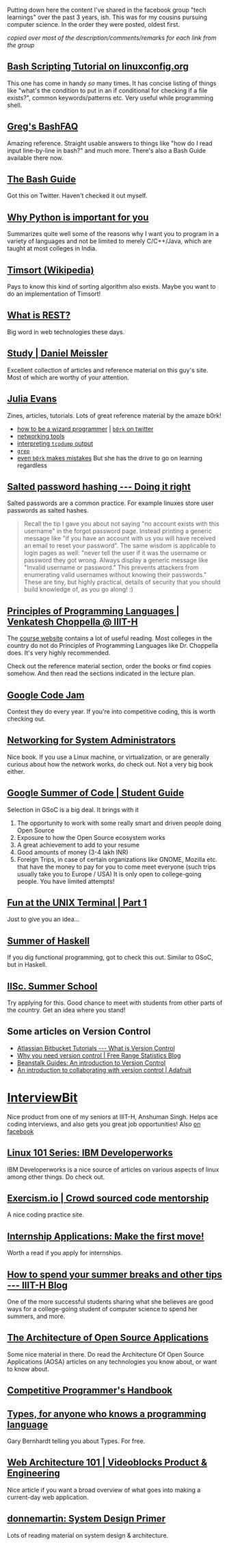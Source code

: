 Putting down here the content I've shared in the facebook group "tech learnings" over the past 3 years, ish.
This was for my cousins pursuing computer science. In the order they were posted, oldest first.

_copied over most of the description/comments/remarks for each link from the group_

## [Bash Scripting Tutorial on linuxconfig.org](https://linuxconfig.org/bash-scripting-tutorial)

This one has come in handy _so_ many times. It has concise listing of things like "what's the condition to put in an if conditional for checking if a file exists?", common keywords/patterns etc. Very useful while programming shell.

## [Greg's BashFAQ](https://mywiki.wooledge.org/BashFAQ)

Amazing reference. Straight usable answers to things like "how do I read input line-by-line in bash?" and much more. There's also a Bash Guide available there now. 

## [The Bash Guide](https://guide.bash.academy)

Got this on Twitter. Haven't checked it out myself.

## [Why Python is important for you](http://blaag.haard.se/Why-Python-is-important-for-you/)

Summarizes quite well some of the reasons why I want you to program in a variety of languages and not be limited to merely C/C++/Java, which are taught at most colleges in India.

## [Timsort (Wikipedia)](https://en.wikipedia.org/wiki/Timsort)

Pays to know this kind of sorting algorithm also exists.
Maybe you want to do an implementation of Timsort!

## [What is REST?](https://www.restapitutorial.com/lessons/whatisrest.html)

Big word in web technologies these days.

## [Study | Daniel Meissler](https://danielmiessler.com/study/)

Excellent collection of articles and reference material on this guy's site. Most of which are worthy of your attention.

## [Julia Evans](https://jvns.ca)

Zines, articles, tutorials. Lots of great reference material by the amaze b0rk!

* [how to be a wizard programmer](https://twitter.com/b0rk/status/755020037979856896) | [`b0rk` on twitter](https://twitter.com/b0rk)
* [networking tools](https://twitter.com/b0rk/status/851652231862595584)
* [interpreting `tcpdump` output](https://twitter.com/b0rk/status/855820323991760896)
* [`grep`](https://twitter.com/b0rk/status/991880504805871616)
* [even `b0rk` makes mistakes](https://twitter.com/tomtastic/status/855903203841454080) But she has the drive to go on learning regardless

## [Salted password hashing --- Doing it right](https://crackstation.net/hashing-security.htm)

Salted passwords are a common practice. For example linuxes store user passwords as salted hashes.

> Recall the tip I gave you about not saying "no account exists with this username" in the forgot password page. Instead printing a generic message like "if you have an account with us you will have received an email to reset your password".
> The same wisdom is applicable to login pages as well:
> "never tell the user if it was the username or password they got wrong. Always display a generic message like "Invalid username or password." This prevents attackers from enumerating valid usernames without knowing their passwords."
> These are tiny, but highly practical, details of security that you should build knowledge of, as you go along! :)

## [Principles of Programming Languages | Venkatesh Choppella @ IIIT-H](http://pascal.iiit.ac.in/~choppell/popl/#org5650c46)

The [course website](http://pascal.iiit.ac.in/~choppell/popl/) contains a lot of useful reading. Most colleges in the country do not do Principles of Programming Languages like Dr. Choppella does. It's very highly recommended.

Check out the reference material section, order the books or find copies somehow. And then read the sections indicated in the lecture plan.

## [Google Code Jam](https://code.google.com/codejam)

Contest they do every year. If you're into competitive coding, this is worth checking out.

## [Networking for System Administrators](https://mwl.io/nonfiction/networking#n4sa)

Nice book. If you use a Linux machine, or virtualization, or are generally curious about how the network works, do check out. Not a very big book either.

## [Google Summer of Code | Student Guide](http://write.flossmanuals.net/gsocstudentguide/what-is-google-summer-of-code/)

Selection in GSoC is a big deal. It brings with it
1) The opportunity to work with some really smart and driven people doing Open Source
2) Exposure to how the Open Source ecosystem works
3) A great achievement to add to your resume
4) Good amounts of money (3-4 lakh INR)
5) Foreign Trips, in case of certain organizations like GNOME, Mozilla etc. that have the money to pay for you to come meet everyone (such trips usually take you to Europe / USA)
It is only open to college-going people. You have limited attempts!

## [Fun at the UNIX Terminal | Part 1](https://blog.regehr.org/archives/1483)

Just to give you an idea...

## [Summer of Haskell](https://summer.haskell.org/ideas.html)

If you dig functional programming, got to check this out. Similar to GSoC, but in Haskell.

## [IISc. Summer School](https://events.csa.iisc.ac.in/summerschool2018/)

Try applying for this. Good chance to meet with students from other parts of the country. Get an idea where you stand!

## Some articles on Version Control

* [Atlassian Bitbucket Tutorials --- What is Version Control](https://www.atlassian.com/git/tutorials/what-is-version-control)
* [Why you need version control | Free Range Statistics Blog](http://freerangestats.info/blog/2016/09/16/version-control)
* [Beanstalk Guides: An introduction to Version Control](http://guides.beanstalkapp.com/version-control/intro-to-version-control.html)
* [An introduction to collaborating with version control | Adafruit](https://learn.adafruit.com/an-introduction-to-collaborating-with-version-control/overview)

# [InterviewBit](https://www.interviewbit.com)

Nice product from one of my seniors at IIIT-H, Anshuman Singh. Helps ace coding interviews, and also gets you great job opportunities!
Also [on facebook](https://www.facebook.com/interviewbit/)

## [Linux 101 Series: IBM Developerworks](https://www.ibm.com/developerworks/library/?contentarea_by=Linux&search_by=101)

IBM Developerworks is a nice source of articles on various aspects of linux among other things. Do check out.

## [Exercism.io | Crowd sourced code mentorship](https://exercism.io)

A nice coding practice site.

## [Internship Applications: Make the first move!](http://code.v.igoro.us/posts/2018/02/make-the-first-move.html)

Worth a read if you apply for internships.

## [How to spend your summer breaks and other tips --- IIIT-H Blog](http://blogs.iiit.ac.in/how-to-spend-your-summer-breaks-and-other-tips/)

One of the more successful students sharing what she believes are good ways for a college-going student of computer science to spend her summers, and more.

## [The Architecture of Open Source Applications](http://aosabook.org/)

Some nice material in there. Do read the Architecture Of Open Source Applications (AOSA) articles on any technologies you know about, or want to know about.

## [Competitive Programmer's Handbook](https://cses.fi/book.pdf)

## [Types, for anyone who knows a programming language](https://www.destroyallsoftware.com/compendium/types?share_key=baf6b67369843fa2)

Gary Bernhardt telling you about Types. For free.

## [Web Architecture 101 | Videoblocks Product & Engineering](https://engineering.videoblocks.com/web-architecture-101-a3224e126947)

Nice article if you want a broad overview of what goes into making a current-day web application.

## [donnemartin: System Design Primer](https://github.com/donnemartin/system-design-primer)

Lots of reading material on system design & architecture.
